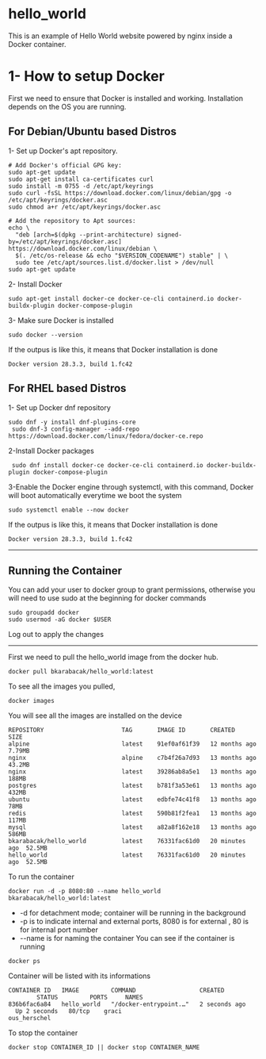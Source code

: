 # hello_world
This is an example of Hello World website powered by nginx inside a Docker container.

# 1- How to setup Docker
First we need to ensure that Docker is installed and working. Installation depends on the OS you are running.

## For Debian/Ubuntu based Distros
1- Set up Docker's apt repository.
```
# Add Docker's official GPG key:
sudo apt-get update
sudo apt-get install ca-certificates curl
sudo install -m 0755 -d /etc/apt/keyrings
sudo curl -fsSL https://download.docker.com/linux/debian/gpg -o /etc/apt/keyrings/docker.asc
sudo chmod a+r /etc/apt/keyrings/docker.asc

# Add the repository to Apt sources:
echo \
  "deb [arch=$(dpkg --print-architecture) signed-by=/etc/apt/keyrings/docker.asc] https://download.docker.com/linux/debian \
  $(. /etc/os-release && echo "$VERSION_CODENAME") stable" | \
  sudo tee /etc/apt/sources.list.d/docker.list > /dev/null
sudo apt-get update
```
2- Install Docker 
```
sudo apt-get install docker-ce docker-ce-cli containerd.io docker-buildx-plugin docker-compose-plugin
```
3- Make sure Docker is installed
```
sudo docker --version
```
If the outpus is like this, it means that Docker installation is done
```
Docker version 28.3.3, build 1.fc42
```
## For RHEL based Distros
1- Set up Docker dnf repository
```
sudo dnf -y install dnf-plugins-core
 sudo dnf-3 config-manager --add-repo https://download.docker.com/linux/fedora/docker-ce.repo
```
2-Install Docker packages
```
 sudo dnf install docker-ce docker-ce-cli containerd.io docker-buildx-plugin docker-compose-plugin
```
3-Enable the Docker engine through systemctl, with this command, Docker will boot automatically everytime we boot the system
```
sudo systemctl enable --now docker
```
If the outpus is like this, it means that Docker installation is done
```
Docker version 28.3.3, build 1.fc42
```

---
## Running the Container

You can add your user to docker group to grant permissions, otherwise you will need to use sudo at the beginning for docker commands
```
sudo groupadd docker        
sudo usermod -aG docker $USER 
```
Log out to apply the changes

---

First we need to pull the hello_world image from the docker hub.
```
docker pull bkarabacak/hello_world:latest
```

To see all the images you pulled,
```
docker images
```
You will see all the images are installed on the device 
```
REPOSITORY                      TAG       IMAGE ID       CREATED         SIZE
alpine                          latest    91ef0af61f39   12 months ago   7.79MB
nginx                           alpine    c7b4f26a7d93   13 months ago   43.2MB
nginx                           latest    39286ab8a5e1   13 months ago   188MB
postgres                        latest    b781f3a53e61   13 months ago   432MB
ubuntu                          latest    edbfe74c41f8   13 months ago   78MB
redis                           latest    590b81f2fea1   13 months ago   117MB
mysql                           latest    a82a8f162e18   13 months ago   586MB
bkarabacak/hello_world          latest    76331fac61d0   20 minutes ago  52.5MB  
hello_world                     latest    76331fac61d0   20 minutes ago  52.5MB
```

To run the container
```
docker run -d -p 8080:80 --name hello_world bkarabacak/hello_world:latest
```
- -d for detachment mode; container will be running in the background
- -p is to indicate internal and external ports, 8080 is for external , 80 is for internal port number
- --name is for naming the container
You can see if the container is running 
```
docker ps 
```
Container will be listed with its informations
```
CONTAINER ID   IMAGE         COMMAND                  CREATED         STATUS         PORTS     NAMES  
836b6fac6a84   hello_world   "/docker-entrypoint.…"   2 seconds ago   Up 2 seconds   80/tcp    graci  
ous_herschel
```
To stop the container
```
docker stop CONTAINER_ID || docker stop CONTAINER_NAME
```
